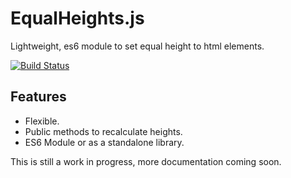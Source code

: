 # EqualHeights.js

Lightweight, es6 module to set equal height to html elements.

[![Build Status](https://travis-ci.org/gijsroge/equalHeight.js.svg?branch=master)](https://travis-ci.org/gijsroge/equalHeight.js)

## Features

* Flexible.
* Public methods to recalculate heights.
* ES6 Module or as a standalone library.

This is still a work in progress, more documentation coming soon.
